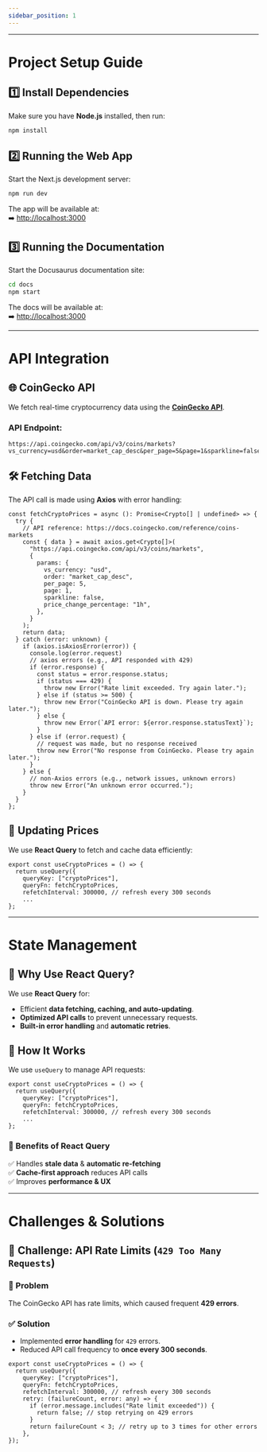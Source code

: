 ```yaml
---
sidebar_position: 1
---
```

---
# Project Setup Guide

## 1️⃣ Install Dependencies
Make sure you have **Node.js** installed, then run:

```sh
npm install
```

## 2️⃣ Running the Web App
Start the Next.js development server:

```sh
npm run dev
```
The app will be available at:  
➡️ [http://localhost:3000](http://localhost:3000)

## 3️⃣ Running the Documentation
Start the Docusaurus documentation site:

```sh
cd docs
npm start
```
The docs will be available at:  
➡️ [http://localhost:3000](http://localhost:3000)


---

# API Integration

## 🌐 CoinGecko API
We fetch real-time cryptocurrency data using the **[CoinGecko API](https://docs.coingecko.com/reference/coins-markets)**.

### API Endpoint:
```
https://api.coingecko.com/api/v3/coins/markets?vs_currency=usd&order=market_cap_desc&per_page=5&page=1&sparkline=false
```

## 🛠 Fetching Data
The API call is made using **Axios** with error handling:

```tsx
const fetchCryptoPrices = async (): Promise<Crypto[] | undefined> => {
  try {
    // API reference: https://docs.coingecko.com/reference/coins-markets
    const { data } = await axios.get<Crypto[]>(
      "https://api.coingecko.com/api/v3/coins/markets",
      {
        params: {
          vs_currency: "usd",
          order: "market_cap_desc",
          per_page: 5,
          page: 1,
          sparkline: false,
          price_change_percentage: "1h",
        },
      }
    );
    return data;
  } catch (error: unknown) {
    if (axios.isAxiosError(error)) {
      console.log(error.request)
      // axios errors (e.g., API responded with 429)
      if (error.response) {
        const status = error.response.status;
        if (status === 429) {
          throw new Error("Rate limit exceeded. Try again later.");
        } else if (status >= 500) {
          throw new Error("CoinGecko API is down. Please try again later.");
        } else {
          throw new Error(`API error: ${error.response.statusText}`);
        }
      } else if (error.request) {
        // request was made, but no response received
        throw new Error("No response from CoinGecko. Please try again later.");
      }
    } else {
      // non-Axios errors (e.g., network issues, unknown errors)
      throw new Error("An unknown error occurred.");
    }
  }
};
```

## 🔄 Updating Prices
We use **React Query** to fetch and cache data efficiently:

```tsx
export const useCryptoPrices = () => {
  return useQuery({
    queryKey: ["cryptoPrices"],
    queryFn: fetchCryptoPrices,
    refetchInterval: 300000, // refresh every 300 seconds
    ...
};
```

---

# State Management

## 🎯 Why Use React Query?
We use **React Query** for:
- Efficient **data fetching, caching, and auto-updating**.
- **Optimized API calls** to prevent unnecessary requests.
- **Built-in error handling** and **automatic retries**.

## 🔄 How It Works
We use `useQuery` to manage API requests:

```tsx
export const useCryptoPrices = () => {
  return useQuery({
    queryKey: ["cryptoPrices"],
    queryFn: fetchCryptoPrices,
    refetchInterval: 300000, // refresh every 300 seconds
    ...
};
```

### 🔹 Benefits of React Query
✅ Handles **stale data** & **automatic re-fetching**  
✅ **Cache-first approach** reduces API calls  
✅ Improves **performance & UX**  


---

# Challenges & Solutions

## 🚧 Challenge: API Rate Limits (`429 Too Many Requests`)

### 🔹 Problem
The CoinGecko API has rate limits, which caused frequent **429 errors**.

### ✅ Solution
- Implemented **error handling** for `429` errors.
- Reduced API call frequency to **once every 300 seconds**.

```tsx
export const useCryptoPrices = () => {
  return useQuery({
    queryKey: ["cryptoPrices"],
    queryFn: fetchCryptoPrices,
    refetchInterval: 300000, // refresh every 300 seconds
    retry: (failureCount, error: any) => {
      if (error.message.includes("Rate limit exceeded")) {
        return false; // stop retrying on 429 errors
      }
      return failureCount < 3; // retry up to 3 times for other errors
    },
});
```
